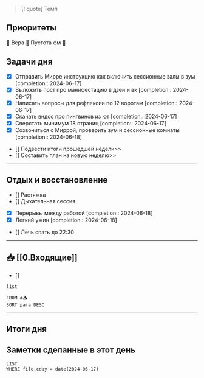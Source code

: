 > [! quote] Темп
> 

## Приоритеты
🔴 Вера
🔴 Пустота фм
🔴

## Задачи дня
- [x] Отправить Мирре инструкцию как включить сессионные залы в зум  [completion:: 2024-06-17]
- [x] Выложить пост про манифестацию в дзен и вк  [completion:: 2024-06-17]
- [x] Написать вопросы для рефлексии по 12 воротам  [completion:: 2024-06-17]
- [x] Скачать видос про пингвинов из ют  [completion:: 2024-06-17]
- [x] Сверстать минимум 18 страниц  [completion:: 2024-06-17]
- [x] Созвониться с Миррой, проверить зум и сессионные комнаты  [completion:: 2024-06-18]
- [] Подвести итоги прошедшей недели>>
- [] Составить план на новую неделю>>

---
## Отдых и восстановление
- [] Растяжка
- [] Дыхательная сессия
- [x] Перерывы между работой  [completion:: 2024-06-18]
- [x] Легкий ужин  [completion:: 2024-06-18]
- [] Лечь спать до 22:30

---
## 📥 [[0.Входящие]]
- [] 



```dataview
list
	
FROM #📥
SORT дата DESC
```


---
## Итоги дня





## Заметки сделанные в этот день
```dataview
LIST
WHERE file.cday = date(2024-06-17)
```

